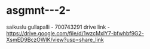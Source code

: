 # asgmnt---2-
saikuslu gullapalli - 700743291
drive link - https://drive.google.com/file/d/1wzcMxlY7-bfwhbf9G2-XsmED9BczOWlK/view?usp=share_link
